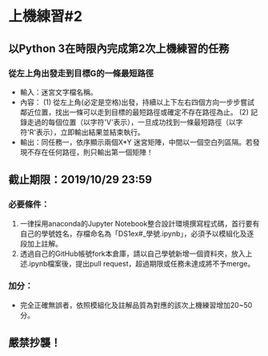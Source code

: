 # 上機練習#2
## 以Python 3在時限內完成第2次上機練習的任務
### 從左上角出發走到目標G的一條最短路徑
- 輸入：迷宮文字檔名稱。
- 內容：
(1) 從左上角(必定是空格)出發，持續以上下左右四個方向一步步嘗試鄰近位置，找出一條可以走到目標的最短路徑或確定不存在路徑為止。
(2) 記錄走過的每個位置（以字符'V'表示），一旦成功找到一條最短路徑（以字符'R'表示），立即輸出結果並結束執行。
- 輸出：同任務一，依序顯示兩個X*Y 迷宮矩陣，中間以一個空白列區隔。若發現不存在任何路徑，則只輸出第一個矩陣！

## 截止期限：2019/10/29 23:59

### 必要條件：
1. 一律採用anaconda的Jupyter Notebook整合設計環境撰寫程式碼，首行要有自己的學號姓名，存檔命名為「DS1ex#_學號.ipynb」，必須予以模組化及逐段加上註解。
2. 透過自己的GitHub帳號fork本倉庫，請以自己學號新增一個資料夾，放入上述.ipynb檔案後，提出pull request，超過期限或任務未達成將不予merge。

### 加分：
- 完全正確無誤者，依照模組化及註解品質為對應的該次上機練習增加20~50分。

## 嚴禁抄襲！
